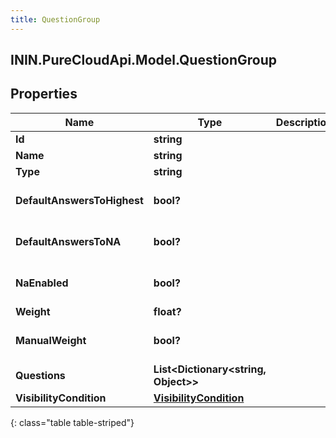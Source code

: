 ```yaml
---
title: QuestionGroup
---
```

## ININ.PureCloudApi.Model.QuestionGroup

## Properties

|Name | Type | Description | Notes|
|------------ | ------------- | ------------- | -------------|
| **Id** | **string** |  | [optional] |
| **Name** | **string** |  | [optional] |
| **Type** | **string** |  | [optional] |
| **DefaultAnswersToHighest** | **bool?** |  | [optional] [default to false]|
| **DefaultAnswersToNA** | **bool?** |  | [optional] [default to false]|
| **NaEnabled** | **bool?** |  | [optional] [default to false]|
| **Weight** | **float?** |  | [optional] |
| **ManualWeight** | **bool?** |  | [optional] [default to false]|
| **Questions** | **List&lt;Dictionary&lt;string, Object&gt;&gt;** |  | [optional] |
| **VisibilityCondition** | [**VisibilityCondition**](VisibilityCondition.html) |  | [optional] |
{: class="table table-striped"}


